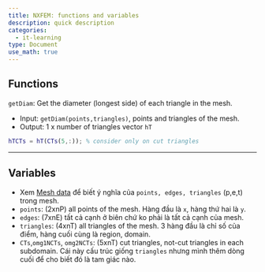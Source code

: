 ```yaml
---
title: NXFEM: functions and variables
description: quick description
categories:
  - it-learning
type: Document
use_math: true
---
```


## Functions

`getDiam`: Get the diameter (longest side) of each triangle in the mesh.

- Input: `getDiam(points,triangles)`, points and triangles of the mesh.
- Output: 1 x number of triangles vector `hT`

~~~ matlab
hTCTs = hT(CTs(5,:)); % consider only on cut triangles
~~~

---





## Variables

- Xem [Mesh data](https://fr.mathworks.com/help/pde/ug/mesh-data.html) để biết ý nghĩa của `points, edges, triangles` (p,e,t) trong mesh.
- `points`: (2xnP) all points of the mesh. Hàng đầu là `x`, hàng thứ hai là `y`.
- `edges`: (7xnE) tất cả cạnh ở biên chứ ko phải là tất cả cạnh của mesh.
- `triangles`: (4xnT) all triangles of the mesh. 3 hàng đầu là chỉ số của điểm, hàng cuối cùng là region, domain.
- `CTs`,`omg1NCTs`, `omg2NCTs`: (5xnT) cut triangles, not-cut triangles in each subdomain. Cái này cấu trúc giống `triangles` nhưng mình thêm dòng cuối để cho biết đó là tam giác nào.

